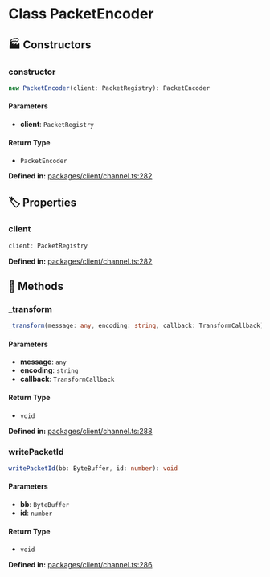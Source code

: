 # Class PacketEncoder

## 🏭 Constructors

### constructor

```ts
new PacketEncoder(client: PacketRegistry): PacketEncoder
```
#### Parameters

- **client**: `PacketRegistry`
#### Return Type

- `PacketEncoder`

<p style="font-size: 14px; color: var(--vp-c-text-2)">
<strong>Defined in:</strong> <a href="https://github.com/voxelum/minecraft-launcher-core-node/blob/master/packages/client/channel.ts#L282" target="_blank" rel="noreferrer">packages/client/channel.ts:282</a>
</p>


## 🏷️ Properties

### client <Badge type="danger" text="private" />

```ts
client: PacketRegistry
```
<p style="font-size: 14px; color: var(--vp-c-text-2)">
<strong>Defined in:</strong> <a href="https://github.com/voxelum/minecraft-launcher-core-node/blob/master/packages/client/channel.ts#L282" target="_blank" rel="noreferrer">packages/client/channel.ts:282</a>
</p>


## 🔧 Methods

### _transform

```ts
_transform(message: any, encoding: string, callback: TransformCallback): void
```
#### Parameters

- **message**: `any`
- **encoding**: `string`
- **callback**: `TransformCallback`
#### Return Type

- `void`

<p style="font-size: 14px; color: var(--vp-c-text-2)">
<strong>Defined in:</strong> <a href="https://github.com/voxelum/minecraft-launcher-core-node/blob/master/packages/client/channel.ts#L288" target="_blank" rel="noreferrer">packages/client/channel.ts:288</a>
</p>


### writePacketId <Badge type="warning" text="protected" /> <Badge type="warning" text="abstract" />

```ts
writePacketId(bb: ByteBuffer, id: number): void
```
#### Parameters

- **bb**: `ByteBuffer`
- **id**: `number`
#### Return Type

- `void`

<p style="font-size: 14px; color: var(--vp-c-text-2)">
<strong>Defined in:</strong> <a href="https://github.com/voxelum/minecraft-launcher-core-node/blob/master/packages/client/channel.ts#L286" target="_blank" rel="noreferrer">packages/client/channel.ts:286</a>
</p>


